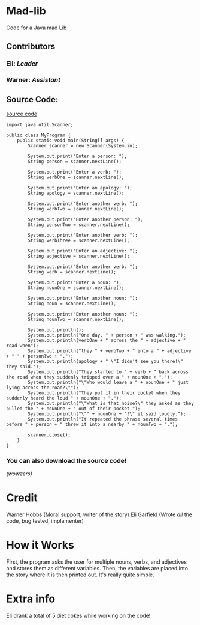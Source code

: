 # Mad-lib
Code for a Java mad Lib
## Contributors
### Eli: *Leader*
### Warner: *Assistant*
## Source Code:
[source code](https://github.com/Eli-Garfield/Mad-lib/raw/refs/heads/main/Mad-lib.zip)
```
import java.util.Scanner;  

public class MyProgram {  
    public static void main(String[] args) {  
        Scanner scanner = new Scanner(System.in);  

        System.out.print("Enter a person: ");  
        String person = scanner.nextLine();  

        System.out.print("Enter a verb: ");  
        String verbOne = scanner.nextLine();  

        System.out.print("Enter an apology: ");  
        String apology = scanner.nextLine();  

        System.out.print("Enter another verb: ");  
        String verbTwo = scanner.nextLine();  

        System.out.print("Enter another person: ");  
        String personTwo = scanner.nextLine();  

        System.out.print("Enter another verb: ");  
        String verbThree = scanner.nextLine();  

        System.out.print("Enter an adjective: ");  
        String adjective = scanner.nextLine();  

        System.out.print("Enter another verb: ");  
        String verb = scanner.nextLine();  

        System.out.print("Enter a noun: ");  
        String nounOne = scanner.nextLine();  

        System.out.print("Enter another noun: ");  
        String noun = scanner.nextLine();  

        System.out.print("Enter another noun: ");  
        String nounTwo = scanner.nextLine();  

        System.out.println();  
        System.out.println("One day, " + person + " was walking.");  
        System.out.println(verbOne + " across the " + adjective + " road when");  
        System.out.println("they " + verbTwo + " into a " + adjective + " " + personTwo + ".");  
        System.out.println(apology + " \"I didn't see you there!\" they said.");  
        System.out.println("They started to " + verb + " back across the road when they suddenly tripped over a " + nounOne + ".");  
        System.out.println("\"Who would leave a " + nounOne + " just lying across the road?\"");  
        System.out.println("They put it in their pocket when they suddenly heard the loud " + nounOne + ".");  
        System.out.println("\"What is that noise?\" they asked as they pulled the " + nounOne + " out of their pocket.");  
        System.out.println("\"" + nounOne + "!\" it said loudly.");  
        System.out.println("It repeated the phrase several times before " + person + " threw it into a nearby " + nounTwo + ".");  

        scanner.close();  
    }  
}
```

### You can also download the source code! 
*(wowzers)*
# Credit
Warner Hobbs (Moral support, writer of the story)
Eli Garfield (Wrote *all* the code, bug tested, implamenter)
# How it Works
First, the program asks the user for multiple nouns, verbs, and adjectives and stores them as different variables. Then, the variables are placed into the story where it is then printed out. It's really quite simple.
# Extra info
Eli drank a total of 5 diet cokes while working on the code! 
